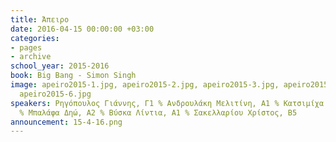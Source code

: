 ```yaml
---
title: Άπειρο
date: 2016-04-15 00:00:00 +03:00
categories:
- pages
- archive
school_year: 2015-2016
book: Big Bang - Simon Singh
image: apeiro2015-1.jpg, apeiro2015-2.jpg, apeiro2015-3.jpg, apeiro2015-4.jpg, apeiro2015-5.jpg,
  apeiro2015-6.jpg
speakers: Ρηγόπουλος Γιάννης, Γ1 % Ανδρουλάκη Μελιτίνη, Α1 % Κατσιμίχα Ιωάννα, Β2
  % Μπαλάφα Δηώ, Α2 % Βύσκα Λίντια, Α1 % Σακελλαρίου Χρίστος, Β5
announcement: 15-4-16.png
---
```


